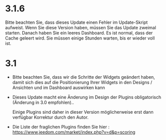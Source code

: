 3.1.6 
=====

Bitte beachten Sie, dass dieses Update einen Fehler im Update-Skript aufweist.
Wenn Sie diese Version haben, müssen Sie das Update zweimal starten.
Danach haben Sie ein leeres Dashboard. Es ist normal, dass der Cache geleert wird. Sie müssen einige Stunden warten, bis er wieder voll ist.

3.1 
===

-   Bitte beachten Sie, dass wir die Schritte der Widgets geändert haben, damit sich dies auf die Positionierung Ihrer Widgets in den Designs / Ansichten und im Dashboard auswirken kann
    
-   Dieses Update macht eine Änderung im Design der Plugins obligatorisch (Änderung in 3.0 empfohlen).. 
    
    Einige Plugins sind daher in dieser Version möglicherweise erst dann verfügbar
    Korrektur durch den Autor.

-   Die Liste der fraglichen Plugins finden Sie hier :
    <https://www.jeedom.com/market/index.php?v=d&p=scoring>


